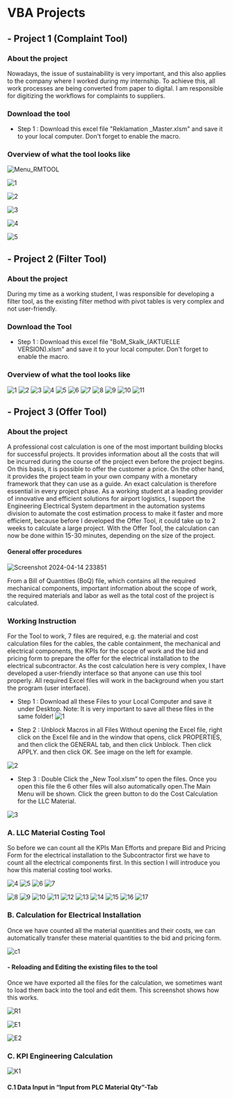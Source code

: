# VBA Projects

## - Project 1 (Complaint Tool)
### About the project
Nowadays, the issue of sustainability is very important, and this also applies to the company where I worked during my internship. To achieve this, all work processes are being converted from paper to digital. I am responsible for digitizing the workflows for complaints to suppliers. 


### Download the tool

- Step 1 : Download this excel file "Reklamation _Master.xlsm" and save it to your local computer. Don't forget to enable the macro.

### Overview of what the tool looks like


![Menu_RMTOOL](https://github.com/evelyneugeniaa/VBA_Projects/assets/166989123/ba695819-8d36-431e-8d51-279b9b59aeda)

![1](https://github.com/evelyneugeniaa/VBA_Projects/assets/166989123/641ded03-bc69-47c1-8841-ef102118b32e)

![2](https://github.com/evelyneugeniaa/VBA_Projects/assets/166989123/bae8f5e9-5c48-4f28-a5a4-fc232a8aed9a)

![3](https://github.com/evelyneugeniaa/VBA_Projects/assets/166989123/cb9f93a1-baf1-4526-8a71-dd9e66d569a6)

![4](https://github.com/evelyneugeniaa/VBA_Projects/assets/166989123/372433de-5c9d-47c8-99c3-29d65883630c)

![5](https://github.com/evelyneugeniaa/VBA_Projects/assets/166989123/29e55a6d-4da3-436b-9379-1d8aeac03715)



## - Project 2 (Filter Tool)

### About the project
During my time as a working student, I was responsible for developing a filter tool, as the existing filter method with pivot tables is very complex and not user-friendly.

### Download the Tool

- Step 1 : Download this excel file "BoM_Skalk_(AKTUELLE VERSION).xlsm" and save it to your local computer. Don't forget to enable the macro.

### Overview of what the tool looks like
![1](https://github.com/evelyneugeniaa/VBA_Projects/assets/166989123/5f454007-6c1b-4afd-afc9-825cb7ae5741)
![2](https://github.com/evelyneugeniaa/VBA_Projects/assets/166989123/b244578b-699a-4d95-a0c9-82bff3393a6d)
![3](https://github.com/evelyneugeniaa/VBA_Projects/assets/166989123/b26633ee-7133-46f2-af2c-58ee94e66709)
![4](https://github.com/evelyneugeniaa/VBA_Projects/assets/166989123/0bc3f17d-eac9-4178-a1f7-962f1c07de54)
![5](https://github.com/evelyneugeniaa/VBA_Projects/assets/166989123/313912c9-938f-4cc4-aa03-8bc30b120635)
![6](https://github.com/evelyneugeniaa/VBA_Projects/assets/166989123/0d8e5880-6731-41a4-bc8b-ef8d827c571a)
![7](https://github.com/evelyneugeniaa/VBA_Projects/assets/166989123/15a0b930-dfce-4ad1-aed4-a25ab6028d7f)
![8](https://github.com/evelyneugeniaa/VBA_Projects/assets/166989123/994eef04-7c6e-42da-b61e-baa58203e97e)
![9](https://github.com/evelyneugeniaa/VBA_Projects/assets/166989123/e8bd644b-6dd0-4b5e-b166-cef2f53a859a)
![10](https://github.com/evelyneugeniaa/VBA_Projects/assets/166989123/18ff1985-6b14-4682-9ca4-c5bc525d230e)
![11](https://github.com/evelyneugeniaa/VBA_Projects/assets/166989123/298122b7-a7eb-43be-a784-afc2a8792983)


## - Project 3 (Offer Tool)

### About the project
A professional cost calculation is one of the most important building blocks for successful projects. It provides information about all the costs that will be incurred during the course of the project even before the project begins. On this basis, it is possible to offer the customer a price. On the other hand, it provides the project team in your own company with a monetary framework that they can use as a guide. An exact calculation is therefore essential in every project phase. As a working student at a leading provider of innovative and efficient solutions for airport logistics, I support the Engineering Electrical System department in the automation systems division to automate the cost estimation process to make it faster and more efficient, because before I developed the Offer Tool, it could take up to 2 weeks to calculate a large project. With the Offer Tool, the calculation can now be done within 15-30 minutes, depending on the size of the project.

#### General offer procedures

![Screenshot 2024-04-14 233851](https://github.com/evelyneugeniaa/VBA_Projects/assets/166989123/bd4090f0-b422-4a53-b693-d7951dcf7b12)

From a Bill of Quantities (BoQ) file, which contains all the required mechanical components, important information about the scope of work, the required materials and labor as well as the total cost of the project is calculated. 

### Working Instruction
For the Tool to work, 7 files are required, e.g. the material and cost calculation files for the cables, the cable containment, the mechanical and electrical components, the KPIs for the scope of work and the bid and pricing form to prepare the offer for the electrical installation to the electrical subcontractor. As the cost calculation here is very complex, I have developed a user-friendly interface so that anyone can use this tool properly. All required Excel files will work in the background when you start the program (user interface).

- Step 1 : Download all these Files to your Local Computer and save it under Desktop. Note: It is very important to save all these files in the same folder!
![1](https://github.com/evelyneugeniaa/VBA_Projects/assets/166989123/5ecdc24e-fde3-40f5-b7fa-de71c15d3781)

- Step 2 : Unblock Macros in all Files Without opening the Excel file, right click on the Excel file and in the window that opens, click PROPERTIES, and then click the GENERAL tab, and then click Unblock. Then click APPLY. and then click OK. See image on the left for example.

![2](https://github.com/evelyneugeniaa/VBA_Projects/assets/166989123/2cf2e10b-534f-4266-82bd-36570760364f)

- Step 3 : Double Click the „New Tool.xlsm” to open the files. Once you open this file the 6 other files will also automatically open.The Main Menu will be shown. Click the green button to do the Cost Calculation for the LLC Material.

![3](https://github.com/evelyneugeniaa/VBA_Projects/assets/166989123/304d3cc2-ecc1-4202-bb0a-9e6cea93450f)

### A. LLC Material Costing Tool
So before we can count all the KPIs Man Efforts and prepare Bid and Pricing Form for the electrical installation to the Subcontractor first we have to count all the electrical components first.
In this section I will introduce you how this material costing tool works.

![4](https://github.com/evelyneugeniaa/VBA_Projects/assets/166989123/3e1286a2-ca77-430e-9a4c-aac78d311199)
![5](https://github.com/evelyneugeniaa/VBA_Projects/assets/166989123/2c8e2d5d-a558-46db-9376-d16ae4c34506)
![6](https://github.com/evelyneugeniaa/VBA_Projects/assets/166989123/2155d78a-841d-4764-aa3f-4b315053e7b3)
![7](https://github.com/evelyneugeniaa/VBA_Projects/assets/166989123/ff95c7f5-5d8a-445a-a362-d42aa8f0f72d)

![8](https://github.com/evelyneugeniaa/VBA_Projects/assets/166989123/4375a8f1-dc24-4f7e-a32f-ef55276c5478)
![9](https://github.com/evelyneugeniaa/VBA_Projects/assets/166989123/f6d86df0-a897-4073-984f-35c4bb605ece)
![10](https://github.com/evelyneugeniaa/VBA_Projects/assets/166989123/2016c75a-3090-4899-b02a-7c47e1484181)
![11](https://github.com/evelyneugeniaa/VBA_Projects/assets/166989123/7b77c892-3cdb-47d1-9328-7cf5294455a1)
![12](https://github.com/evelyneugeniaa/VBA_Projects/assets/166989123/36ff633f-0db8-45dd-916c-80e28ceeaf61)
![13](https://github.com/evelyneugeniaa/VBA_Projects/assets/166989123/a101863a-75f0-44da-9f51-5049952b8314)
![14](https://github.com/evelyneugeniaa/VBA_Projects/assets/166989123/ff27362b-f780-489e-b19c-771e3245acbf)
![15](https://github.com/evelyneugeniaa/VBA_Projects/assets/166989123/99bfe916-d6ec-4e46-8be9-b7acc050e30d)
![16](https://github.com/evelyneugeniaa/VBA_Projects/assets/166989123/c36b6d33-bcc9-464e-a0f4-9a32de4d6de6)
![17](https://github.com/evelyneugeniaa/VBA_Projects/assets/166989123/341849f8-a108-4c00-b428-b2c861a2c625)



### B. Calculation for Electrical Installation
Once we have counted all the material quantities and their costs, we can automatically transfer these material quantities to the bid and pricing form. 

![c1](https://github.com/evelyneugeniaa/VBA_Projects/assets/166989123/3185e33e-f194-474d-aa6b-745f77e8888a)

#### - Reloading and Editing the existing files to the tool
Once we have exported all the files for the calculation, we sometimes want to load them back into the tool and edit them. This screenshot shows how this works.

![R1](https://github.com/evelyneugeniaa/VBA_Projects/assets/166989123/5cb4ea87-fc8a-4bd9-bdd4-12f89a5b7bdb)

![E1](https://github.com/evelyneugeniaa/VBA_Projects/assets/166989123/fab2d202-4a1e-4405-b35d-7e8f957b3e33)

![E2](https://github.com/evelyneugeniaa/VBA_Projects/assets/166989123/928a1b7f-09a9-478d-8be1-124c642f59d0)

### C. KPI Engineering Calculation
![K1](https://github.com/evelyneugeniaa/VBA_Projects/assets/166989123/f548a5d4-2603-48a6-927c-9b151f09e6d7)

#### C.1 Data Input in “Input from PLC Material Qty”-Tab


